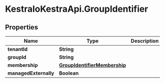 # KestraIoKestraApi.GroupIdentifier

## Properties

Name | Type | Description | Notes
------------ | ------------- | ------------- | -------------
**tenantId** | **String** |  | [optional] 
**groupId** | **String** |  | [optional] 
**membership** | [**GroupIdentifierMembership**](GroupIdentifierMembership.md) |  | [optional] 
**managedExternally** | **Boolean** |  | [optional] 


